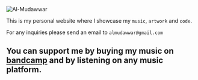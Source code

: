 ![](https://f4.bcbits.com/img/0034210595_100.png "Al-Mudawwar")

This is my personal website where I showcase my `music`, `artwork` and `code`.

For any inquiries please send an email to `almudawwar@gmail.com`

## You can support me by buying my music on [bandcamp](https://al-mudawwar.bandcamp.com/music) and by listening on any music platform.